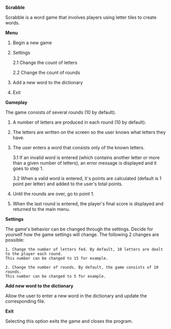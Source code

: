 **Scrabble**

Scrabble is a word game that involves players using letter tiles to create words.

**Menu**
1. Begin a new game
2. Settings
    
   2.1 Change the count of letters
   
   2.2 Change the count of rounds
5. Add a new word to the dictionary
6. Exit

**Gameplay**

The game consists of several rounds (10 by default).
  1. A number of letters are produced in each round (10 by default).
  2. The letters are written on the screen so the user knows what letters they have.
  3. The user enters a word that consists only of the known letters.

      3.1 If an invalid word is entered (which contains another letter or more than a given number of letters), an error message is displayed and it goes to step 1.

     3.2 When a valid word is entered, it`s points are calculated (default is 1 point per letter) and added to the user's total points.
  4. Until the rounds are over, go to point 1.
  5. When the last round is entered, the player's final score is displayed and returned to the main menu.


**Settings**

The game's behavior can be changed through the settings. Decide for yourself how the game settings will change. The following 2 changes are possible:

    1. Change the number of letters fed. By default, 10 letters are dealt to the player each round. 
    This number can be changed to 15 for example.
    
    2. Change the number of rounds. By default, the game consists of 10 rounds. 
    This number can be changed to 5 for example.

  **Add new word to the dictionary**

  Allow the user to enter a new word in the dictionary and update the corresponding file.

  **Exit**

  Selecting this option exits the game and closes the program.
